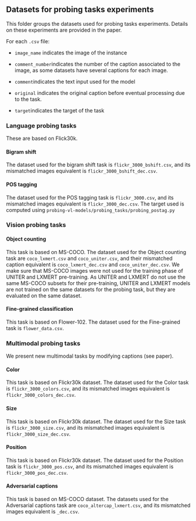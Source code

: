 ## Datasets for probing tasks experiments

This folder groups the datasets used for probing tasks experiments.
Details on these experiments are provided in the paper.

For each ```.csv``` file:

- ```image_name``` indicates the image of the instance

- ```comment_number```indicates the number of the caption associated to the image, as some datasets have several captions for each image.

- ```comment```indicates the text input used for the model

- ```original``` indicates the original caption before eventual processing due to the task.

- ```target```indicates the target of the task


### Language probing tasks

These are based on Flick30k.

#### Bigram shift

The dataset used for the bigram shift task is ```flickr_3000_bshift.csv```, and its mismatched images equivalent is ```flickr_3000_bshift_dec.csv```.

#### POS tagging

The dataset used for the POS tagging task is ```flickr_3000.csv```, and its mismatched images equivalent is ```flickr_3000_dec.csv```.
The target used is computed using ```probing-vl-models/probing_tasks/probing_postag.py```

### Vision probing tasks

#### Object counting

This task is based on MS-COCO.
The dataset used for the Object counting task are ```coco_lxmert.csv``` and ```coco_uniter.csv```, and their mismatched caption equivalent is ```coco_lxmert_dec.csv``` and ```coco_uniter_dec.csv```.
We make sure that MS-COCO images were not used for the training phase of UNITER and LXMERT pre-training.
As UNITER and LXMERT do not use the same MS-COCO subsets for their pre-training, UNITER and LXMERT models are not trained on the same datasets for the probing task, but they are evaluated on the same dataset.

#### Fine-grained classification

This task is based on Flower-102.
The dataset used for the Fine-grained task is ```flower_data.csv```.

### Multimodal probing tasks
We present new multimodal tasks by modifying captions (see paper).

#### Color
This task is based on Flickr30k dataset.
The dataset used for the Color task is ```flickr_3000_colors.csv```, and its mismatched images equivalent is ```flickr_3000_colors_dec.csv```.

#### Size
This task is based on Flickr30k dataset.
The dataset used for the Size task is ```flickr_3000_size.csv```, and its mismatched images equivalent is ```flickr_3000_size_dec.csv```.

#### Position
This task is based on Flickr30k dataset.
The dataset used for the Position task is ```flickr_3000_pos.csv```, and its mismatched images equivalent is ```flickr_3000_pos_dec.csv```.

#### Adversarial captions
This task is based on MS-COCO dataset.
The datasets used for the Adversarial captions task are ```coco_altercap_lxmert.csv```, and its mismatched images equivalent is ```_dec.csv```.
